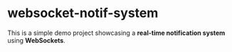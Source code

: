 # websocket-notif-system
This is a simple demo project showcasing a **real-time notification system** using **WebSockets**. 
